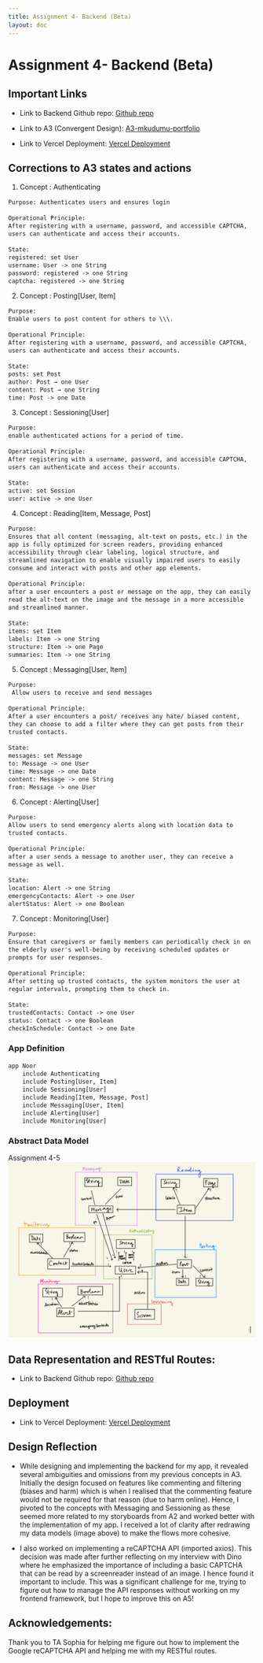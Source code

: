 ```yaml
---
title: Assignment 4- Backend (Beta)
layout: doc
---
```


# Assignment 4- Backend (Beta)

## Important Links

 - Link to Backend Github repo: [Github repo](https://github.com/manasakudumu/noor-backend)

- Link to A3 (Convergent Design): [A3-mkudumu-portfolio](https://manasakudumu.github.io/portfolio-mkudumu/assignments/assignment3.html)

- Link to Vercel Deployment: [Vercel Deployment](https://vercel.com/manasa-kudumus-projects/noor_backend)

## Corrections to A3 states and actions
1. Concept : Authenticating
```
Purpose: Authenticates users and ensures login

Operational Principle: 
After registering with a username, password, and accessible CAPTCHA, users can authenticate and access their accounts.

State:
registered: set User
username: User -> one String
password: registered -> one String
captcha: registered -> one String

```

2. Concept : Posting[User, Item]
```
Purpose: 
Enable users to post content for others to \\\.

Operational Principle: 
After registering with a username, password, and accessible CAPTCHA, users can authenticate and access their accounts.

State:
posts: set Post
author: Post → one User
content: Post → one String
time: Post -> one Date

```
3. Concept : Sessioning[User]
```
Purpose: 
enable authenticated actions for a period of time.

Operational Principle: 
After registering with a username, password, and accessible CAPTCHA, users can authenticate and access their accounts.

State:
active: set Session
user: active -> one User

```
4. Concept : Reading[Item, Message, Post]
```
Purpose: 
Ensures that all content (messaging, alt-text on posts, etc.) in the app is fully optimized for screen readers, providing enhanced accessibility through clear labeling, logical structure, and streamlined navigation to enable visually impaired users to easily consume and interact with posts and other app elements.

Operational Principle: 
after a user encounters a post or message on the app, they can easily read the alt-text on the image and the message in a more accessible and streamlined manner.

State:
items: set Item
labels: Item -> one String        
structure: Item -> one Page       
summaries: Item -> one String 
```

5. Concept : Messaging[User, Item]
```
Purpose: 
 Allow users to receive and send messages

Operational Principle: 
After a user encounters a post/ receives any hate/ biased content, they can choose to add a filter where they can get posts from their trusted contacts.

State:
messages: set Message
to: Message -> one User
time: Message -> one Date
content: Message -> one String
from: Message -> one User
```

6. Concept : Alerting[User]
```
Purpose: 
Allow users to send emergency alerts along with location data to trusted contacts.

Operational Principle: 
after a user sends a message to another user, they can receive a message as well. 

State:
location: Alert -> one String
emergencyContacts: Alert -> one User
alertStatus: Alert -> one Boolean
```

7. Concept : Monitoring[User]
```
Purpose: 
Ensure that caregivers or family members can periodically check in on the elderly user's well-being by receiving scheduled updates or prompts for user responses.

Operational Principle: 
After setting up trusted contacts, the system monitors the user at regular intervals, prompting them to check in.

State:
trustedContacts: Contact -> one User
status: Contact -> one Boolean
checkInSchedule: Contact -> one Date
```

### App Definition
```
app Noor
    include Authenticating
    include Posting[User, Item]
    include Sessioning[User]
    include Reading[Item, Message, Post]
    include Messaging[User, Item]
    include Alerting[User]
    include Monitoring[User]
```

### Abstract Data Model
Assignment 4-5
<img src="./images/Assignment 4-5.jpg" alt="A$ data model" width="800px">

## Data Representation and RESTful Routes:
 - Link to Backend Github repo: [Github repo](https://github.com/manasakudumu/noor-backend)

## Deployment
- Link to Vercel Deployment: [Vercel Deployment](https://vercel.com/manasa-kudumus-projects/noor_backend)

## Design Reflection
- While designing and implementing the backend for my app, it revealed several ambiguities and omissions from my previous concepts in A3. Initially the design focused on features like commenting and filtering (biases and harm) which is when I realised that the commenting feature would not be required for that reason (due to harm online). Hence, I pivoted to the concepts with Messaging and Sessioning as these seemed more related to my storyboards from A2 and worked better with the implementation of my app. I received a lot of clarity after redrawing my data models (image above) to make the flows more cohesive.

- I also worked on implementing a reCAPTCHA API (imported axios). This decision was made after further reflecting on my interview with Dino where he emphasized the importance of including a basic CAPTCHA that can be read by a screenreader instead of an image. I hence found it important to include. This was a significant challenge for me, trying to figure out how to manage the API responses without working on my frontend framework, but I hope to improve this on A5!

## Acknowledgements:
Thank you to TA Sophia for helping me figure out how to implement the Google reCAPTCHA API and helping me with my RESTful routes.


